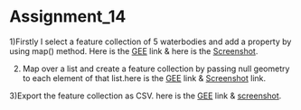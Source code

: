 # Assignment_14


1)Firstly I select a feature collection of 5 waterbodies and add a property by using map() method. Here is the [GEE](https://code.earthengine.google.com/01adcf5d4904d69ed69ed1b8db450930) link & here is the [Screenshot](https://github.com/Aimon-Rana-Jihad/Assignment_14/commit/7b096ad20b45afaf2460b8f398afe7ee2717b23a).

2) Map over a list and create a feature collection by passing null geometry to each element of that list.here is the [GEE](https://code.earthengine.google.com/56369030e2e64cbd06d4c30009bbe4ec) link & [Screenshot](https://github.com/Aimon-Rana-Jihad/Assignment_14/commit/24a180489a20f5f6b8415052ddbfca9bab9df605) link.

 3)Export the feature collection as CSV. here is the [GEE](https://code.earthengine.google.com/bb4b5c2125b8ac315d30fcf53c7b5ddc) link & [screenshot](https://github.com/Aimon-Rana-Jihad/Assignment_14/commit/ed78ba150a6adf65b11f5b046a8e1ee699cbdf6f).
